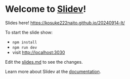 # Welcome to [Slidev](https://github.com/slidevjs/slidev)!

Slides here! https://kosuke222naito.github.io/20240914-lt/

To start the slide show:

- `npm install`
- `npm run dev`
- visit <http://localhost:3030>

Edit the [slides.md](./slides.md) to see the changes.

Learn more about Slidev at the [documentation](https://sli.dev/).
